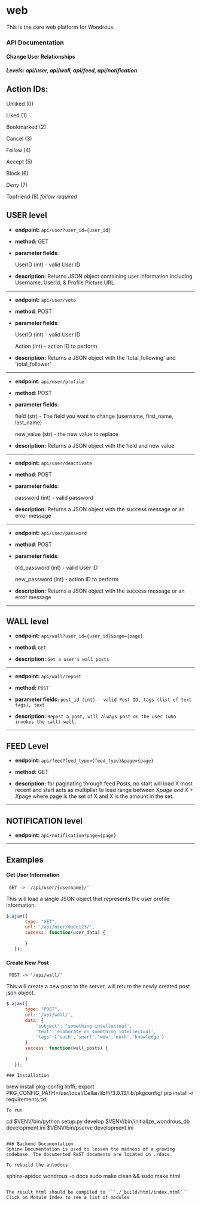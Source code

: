 # web
This is the core web platform for Wondrous.

### API Documentation

#### Change User Relationships

##### Levels: api/user, api/wall, api/feed, api/notification

## Action IDs:
Unliked (0)


Liked (1)


Bookmarked (2)


Cancel (3)


Follow (4)


Accept (5)


Block (6)


Deny (7)


Topfriend (8) *follow required*


## USER level

- **endpoint:** `api/user?user_id={user_id}`


- **method:** GET


- **parameter fields**:


    UserID (int) - valid User ID

- **description:** Returns JSON object containing user information including Username, UserId, & Profile Picture URL.

------------------------------

- **endpoint:** `api/user/vote`


- **method**: POST


- **parameter fields**:


    UserID (int) - valid User ID


    Action (int) - action ID to perform


- **description:** Returns a JSON object with the 'total_following' and 'total_follower'

------------------------------

- **endpoint:** `api/user/profile`


- **method**: POST


- **parameter fields**:


    field (str) - The field you want to change (username, first_name, last_name)


    new_value (str) - the new value to replace


- **description:** Returns a JSON object with the field and new value

------------------------------

- **endpoint:** `api/user/deactivate`


- **method**: POST


- **parameter fields**:


    password (int) - valid password


- **description:** Returns a JSON object with the success message or an error message

------------------------------

- **endpoint:** `api/user/password`


- **method**: POST


- **parameter fields**:


    old_password (int) - valid User ID


    new_password (int) - action ID to perform


- **description:** Returns a JSON object with the success message or an error message

------------------------------

## WALL level

- **endpoint:** `api/wall?user_id={user_id}&page={page}`

- **method:** `GET`

- **description:** `Get a user's wall posts`

------------------------------

- **endpoint:** `api/wall/repost`

- **method:** `POST`

- **parameter fields:** `post_id (int) - valid Post ID, tags (list of text tags), text`

- **description:** `Repost a post, will always post on the user (who invokes the call) wall.`

------------------------------

## FEED Level

- **endpoint:** `api/feed?feed_type={feed_type}&page={page}`

- **method:** GET

- **description:** for paginating through feed Posts, no start will load X most recent and start acts as multiplier to load range between X*page and X + X*page where page is the set of X and X is the amount in the set.

------------------------------
## NOTIFICATION level

- **endpoint:** `api/notification?page={page}`

------------------------------
## Examples

#### Get User Information

```
 GET -> '/api/user/{username}/'
```
This will load a single JSON object that represents the user profile information.

```javascript
$.ajax({
       type: "GET",
       url: '/api/user/dude123/',
       success: function(user_data) {

       }
   });

```

#### Create New Post
```
 POST -> '/api/wall/'
 ```

 This will create a new post to the server, will return the newly created post json object.
```javascript
$.ajax({
       type: "POST",
       url: '/api/wall/',
       data: {
           'subject': 'something intellectual',
           'text':'elaborate on something intellectual',
           'tags':['such','smart','wow','much','knowledge']
       },
       success: function(wall_posts) {

       }
   });
```

```
### Installation
```
brew install pkg-config libffi;
export PKG_CONFIG_PATH=/usr/local/Cellar/libffi/3.0.13/lib/pkgconfig/
pip install -r requirements.txt
```
To run
```
cd <directory containing this file>
$VENV/bin/python setup.py develop
$VENV/bin/initialize_wondrous_db development.ini
$VENV/bin/pserve development.ini
```

### Backend Documentation
Sphinx Documentation is used to lessen the madness of a growing codebase. The documented ReST documents are located in ./docs.

To rebuild the autodocs
```
sphinx-apidoc wondrous -o docs
sudo make clean && sudo make html
```

The result html should be compiled to ```./_build/html/index.html```
Click on Module Index to see a list of modules

